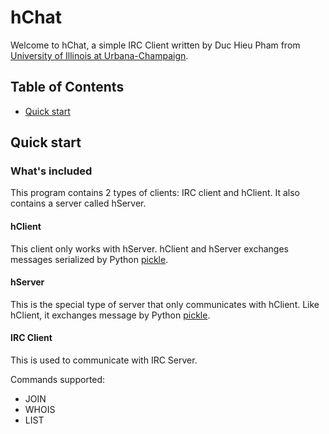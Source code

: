 hChat
=====

Welcome to hChat, a simple IRC Client written by Duc Hieu Pham from [University
of Illinois at Urbana-Champaign](http://illinois.edu).

## Table of Contents
- [Quick start](#quick-start)

## Quick start
### What's included

This program contains 2 types of clients: IRC client and hClient. It also
contains a server called hServer.

#### hClient

This client only works with hServer. hClient and hServer exchanges messages
serialized by Python [pickle](https://docs.python.org/2/library/pickle.html).

#### hServer

This is the special type of server that only communicates with hClient. Like
hClient, it exchanges message by Python [pickle](https://docs.python.org/2/library/pickle.html).

#### IRC Client

This is used to communicate with IRC Server.

Commands supported:
- JOIN
- WHOIS
- LIST